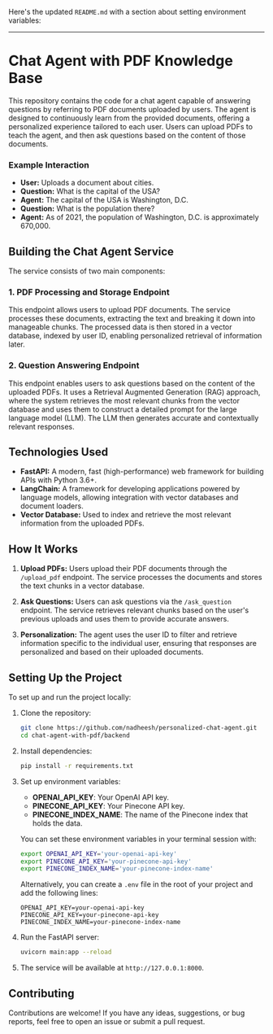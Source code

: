 Here's the updated `README.md` with a section about setting environment variables:

---

# Chat Agent with PDF Knowledge Base

This repository contains the code for a chat agent capable of answering questions by referring to PDF documents uploaded by users. The agent is designed to continuously learn from the provided documents, offering a personalized experience tailored to each user. Users can upload PDFs to teach the agent, and then ask questions based on the content of those documents.

### Example Interaction
- **User:** Uploads a document about cities.
- **Question:** What is the capital of the USA?
- **Agent:** The capital of the USA is Washington, D.C.
- **Question:** What is the population there?
- **Agent:** As of 2021, the population of Washington, D.C. is approximately 670,000.

## Building the Chat Agent Service

The service consists of two main components:

### 1. PDF Processing and Storage Endpoint
This endpoint allows users to upload PDF documents. The service processes these documents, extracting the text and breaking it down into manageable chunks. The processed data is then stored in a vector database, indexed by user ID, enabling personalized retrieval of information later.

### 2. Question Answering Endpoint
This endpoint enables users to ask questions based on the content of the uploaded PDFs. It uses a Retrieval Augmented Generation (RAG) approach, where the system retrieves the most relevant chunks from the vector database and uses them to construct a detailed prompt for the large language model (LLM). The LLM then generates accurate and contextually relevant responses.

## Technologies Used

- **FastAPI:** A modern, fast (high-performance) web framework for building APIs with Python 3.6+.
- **LangChain:** A framework for developing applications powered by language models, allowing integration with vector databases and document loaders.
- **Vector Database:** Used to index and retrieve the most relevant information from the uploaded PDFs.

## How It Works

1. **Upload PDFs:** Users upload their PDF documents through the `/upload_pdf` endpoint. The service processes the documents and stores the text chunks in a vector database.
   
2. **Ask Questions:** Users can ask questions via the `/ask_question` endpoint. The service retrieves relevant chunks based on the user's previous uploads and uses them to provide accurate answers.

3. **Personalization:** The agent uses the user ID to filter and retrieve information specific to the individual user, ensuring that responses are personalized and based on their uploaded documents.

## Setting Up the Project

To set up and run the project locally:

1. Clone the repository:
   ```bash
   git clone https://github.com/nadheesh/personalized-chat-agent.git
   cd chat-agent-with-pdf/backend
   ```

2. Install dependencies:
   ```bash
   pip install -r requirements.txt
   ```

3. Set up environment variables:

   - **OPENAI_API_KEY**: Your OpenAI API key.
   - **PINECONE_API_KEY**: Your Pinecone API key.
   - **PINECONE_INDEX_NAME**: The name of the Pinecone index that holds the data.

   You can set these environment variables in your terminal session with:

   ```bash
   export OPENAI_API_KEY='your-openai-api-key'
   export PINECONE_API_KEY='your-pinecone-api-key'
   export PINECONE_INDEX_NAME='your-pinecone-index-name'
   ```

   Alternatively, you can create a `.env` file in the root of your project and add the following lines:

   ```env
   OPENAI_API_KEY=your-openai-api-key
   PINECONE_API_KEY=your-pinecone-api-key
   PINECONE_INDEX_NAME=your-pinecone-index-name
   ```

4. Run the FastAPI server:
   ```bash
   uvicorn main:app --reload 
   ```

5. The service will be available at `http://127.0.0.1:8000`.

## Contributing

Contributions are welcome! If you have any ideas, suggestions, or bug reports, feel free to open an issue or submit a pull request.
